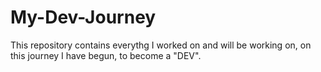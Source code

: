 # My-Dev-Journey
This repository contains everythg I worked on and will be working on, on this journey I have begun, to become a "DEV".
